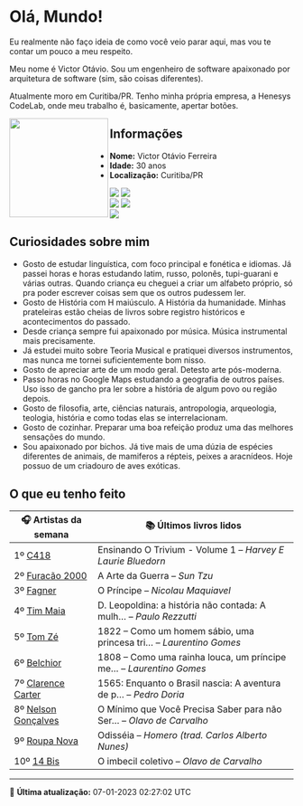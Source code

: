 # Olá, Mundo!

Eu realmente não faço ideia de como você veio parar aqui, mas vou te contar um pouco a meu respeito.

Meu nome é Victor Otávio. Sou um engenheiro de software apaixonado por arquitetura de software (sim, são coisas diferentes).

Atualmente moro em Curitiba/PR. Tenho minha própria empresa, a Henesys CodeLab, onde meu trabalho é, basicamente, apertar botões.

<img align="left" src="https://github.com/vctrtvfrrr/vctrtvfrrr/raw/master/octocat.png" alt="" width="175" />

## Informações

- **Nome:** Victor Otávio Ferreira
- **Idade:** 30 anos
- **Localização:** Curitiba/PR

[![](https://img.shields.io/badge/LinkedIn-victorotavio-blue)](https://www.linkedin.com/in/victorotavio/) [![](https://img.shields.io/badge/Twitter-@vctrtvfrrr-blue)](https://twitter.com/vctrtvfrrr)  
[![](https://img.shields.io/badge/GitHub-vctrtvfrrr-24292e)](https://github.com/vctrtvfrrr) [![](https://img.shields.io/badge/GitLab-vctrtvfrrr-ec5d16)](https://gitlab.com/vctrtvfrrr)  
[![](https://img.shields.io/badge/Email-victor@otavioferreira.com.br-red)](mailto:victor@otavioferreira.com.br)  

## Curiosidades sobre mim

-   Gosto de estudar linguística, com foco principal e fonética e idiomas. Já passei horas e horas estudando latim, russo, polonês, tupi-guarani e várias outras. Quando criança eu cheguei a criar um alfabeto próprio, só pra poder escrever coisas sem que os outros pudessem ler.
-   Gosto de História com H maiúsculo. A História da humanidade. Minhas prateleiras estão cheias de livros sobre registro históricos e acontecimentos do passado.
-   Desde criança sempre fui apaixonado por música. Música instrumental mais precisamente.
-   Já estudei muito sobre Teoria Musical e pratiquei diversos instrumentos, mas nunca me tornei suficientemente bom nisso.
-   Gosto de apreciar arte de um modo geral. Detesto arte pós-moderna.
-   Passo horas no Google Maps estudando a geografia de outros países. Uso isso de gancho pra ler sobre a história de algum povo ou região depois.
-   Gosto de filosofia, arte, ciências naturais, antropologia, arqueologia, teologia, história e como todas elas se interrelacionam.
-   Gosto de cozinhar. Preparar uma boa refeição produz uma das melhores sensações do mundo.
-   Sou apaixonado por bichos. Já tive mais de uma dúzia de espécies diferentes de animais, de mamiferos a répteis, peixes a aracnídeos. Hoje possuo de um criadouro de aves exóticas.


## O que eu tenho feito

|                         🎧 Artistas da semana                          |                      📚 Últimos livros lidos                      |
|------------------------------------------------------------------------|-------------------------------------------------------------------|
| 1º [C418](https://www.last.fm/music/C418)                              | Ensinando O Trivium - Volume 1	–	_Harvey E Laurie Bluedorn_         |
| 2º [Furacão 2000](https://www.last.fm/music/Furac%C3%A3o+2000)         | A Arte da Guerra	–	_Sun Tzu_                                        |
| 3º [Fagner](https://www.last.fm/music/Fagner)                          | O Príncipe	–	_Nicolau Maquiavel_                                    |
| 4º [Tim Maia](https://www.last.fm/music/Tim+Maia)                      | D. Leopoldina: a história não contada: A mulh…	–	_Paulo Rezzutti_   |
| 5º [Tom Zé](https://www.last.fm/music/Tom+Z%C3%A9)                     | 1822 – Como um homem sábio, uma princesa tri…	–	_Laurentino Gomes_  |
| 6º [Belchior](https://www.last.fm/music/Belchior)                      | 1808 – Como uma rainha louca, um príncipe me…	–	_Laurentino Gomes_  |
| 7º [Clarence Carter](https://www.last.fm/music/Clarence+Carter)        | 1565: Enquanto o Brasil nascia: A aventura de p…	–	_Pedro Doria_    |
| 8º [Nelson Gonçalves](https://www.last.fm/music/Nelson+Gon%C3%A7alves) | O Mínimo que Você Precisa Saber para não Ser…	–	_Olavo de Carvalho_ |
| 9º [Roupa Nova](https://www.last.fm/music/Roupa+Nova)                  | Odisséia	–	_Homero (trad. Carlos Alberto Nunes)_                    |
| 10º [14 Bis](https://www.last.fm/music/14+Bis)                         | O imbecil coletivo	–	_Olavo de Carvalho_                            |


---

🚀 **Última atualização:** 07-01-2023 02:27:02 UTC